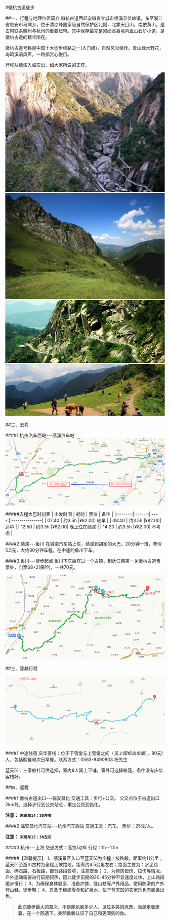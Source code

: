 #徽杭古道徒步

##一、行程与地理位置简介
 徽杭古道西起安徽省宣城市绩溪县伏岭镇，东至浙江省临安市马啸乡，位于清凉峰国家级自然保护区北侧，北靠天目山，南依黄山，是古时联系徽州与杭州的重要纽带。其中保存最完整的绩溪县境内盘山石阶小道，是徽杭古道的精华所在。

徽杭古道号称是中国十大徒步线路之一(入门级)，自然风光绝佳。青山绿水野花，鸟鸣溪语风声，一路都赏心悦目。
 
 行程从绩溪入临安出，如大家所说的正穿。

![align=center](pic/3.jpg)
![align=center](pic/4.jpg)
![align=center](pic/5.jpg)
![align=center](pic/6.jpg)

##二、去程

####1.杭州汽车西站---绩溪汽车站
![@去程路线| align=center](pic/1488642433980.png)

#####去程大巴时刻表
| 出发时间 |   耗时  |  票价 |      备注      |
|:-------:|:------:|:----:|:---------------|
|  07:40  | 约3.5h |¥82.00|        较早      |
|  08:40  | 约3.5h |¥82.00|        适中      |
|  12:50  | 约3.5h |¥82.00|    晚上住在绩溪   |
|  14:20  | 约3.5h |¥82.00|       不考虑     |

####2.绩溪---鱼川
在城南汽车站上车，绩溪到胡家的大巴，20分钟一班，票价5.5元，大约30分钟车程，在中途的鱼川下车。

####3.鱼川---徒步起点
 鱼川下车后穿过一个古镇，到达江南第一关徽杭古道售票处，门票68+2(保险)，一共70元。
 
![@绩溪-->鱼川-->徒步起点| align=center](pic/2.png)


##三、穿越行程

![@穿越路线| align=center](pic/1.png)

####1.中途住宿
 庆华客栈：位于下雪堂与上雪堂之间（*见上图标出位置*），80元/人，包括晚餐和次日早餐。联系方式：0563-8490803 杨先生 
 
 蓝天凹：三家旅社可供选择，室内8人间上下铺，室外可选择帐篷，条件没有庆华客栈好。
 


##四、返程

####1.徽杭古道出口---临安昌化
  交通工具：步行+公交。
  公交点位于古道出口2km处，选择步行到公交站点，乘坐公交到昌化。
  
  **注意：** **`末班车14：30左右`**
 
####2.临安昌化汽车站---杭州汽车西站
  交通工具：汽车。
  票价：25元/人。
  
  **注意：** **`末班车15：30左右`**
 
####3.杭州---上海
 交通方式：高铁/动车
 行程：1h--1.5h
 
  
  
#####【温馨提示】
1、绩溪景区入口至蓝天凹为全程上坡路段，距离约11公里；蓝天凹至浙川古村为全程上坡路段，距离约4.5公里左右；路面主要为：水泥路面、碎石路、石板路，部分路段较窄，注意安全； 
2、为预防扭伤、拉伤等情况，户外运动需要进行前期预热，因此徒步前期的30-45分钟不宜速度过快，上山路段缓步慢行； 
3、为确保身体健康，准备护膝、登山杖等户外用品，使用防滑的户外登山鞋、徒步鞋； 
4、自备干粮或零食和矿泉水，位于蓝天凹的农家乐也有面条出售。
 
 > **此次徒步最大的意义，不是能见到多少人，见过多美的风景，而是走着走着，在一个际遇下，突然重新认识了自己和更深刻的你。**
 
 
 
